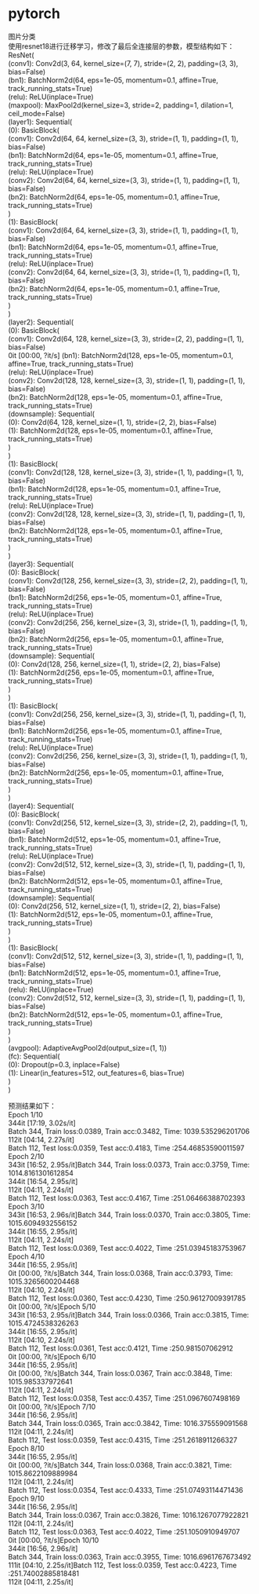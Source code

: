 # pytorch
图片分类  
使用resnet18进行迁移学习，修改了最后全连接层的参数，模型结构如下：  
ResNet(  
  (conv1): Conv2d(3, 64, kernel_size=(7, 7), stride=(2, 2), padding=(3, 3), bias=False)  
  (bn1): BatchNorm2d(64, eps=1e-05, momentum=0.1, affine=True, track_running_stats=True)  
  (relu): ReLU(inplace=True)  
  (maxpool): MaxPool2d(kernel_size=3, stride=2, padding=1, dilation=1, ceil_mode=False)  
  (layer1): Sequential(  
    (0): BasicBlock(  
      (conv1): Conv2d(64, 64, kernel_size=(3, 3), stride=(1, 1), padding=(1, 1), bias=False)  
      (bn1): BatchNorm2d(64, eps=1e-05, momentum=0.1, affine=True, track_running_stats=True)  
      (relu): ReLU(inplace=True)  
      (conv2): Conv2d(64, 64, kernel_size=(3, 3), stride=(1, 1), padding=(1, 1), bias=False)  
      (bn2): BatchNorm2d(64, eps=1e-05, momentum=0.1, affine=True, track_running_stats=True)  
    )  
    (1): BasicBlock(  
      (conv1): Conv2d(64, 64, kernel_size=(3, 3), stride=(1, 1), padding=(1, 1), bias=False)  
      (bn1): BatchNorm2d(64, eps=1e-05, momentum=0.1, affine=True, track_running_stats=True)  
      (relu): ReLU(inplace=True)  
      (conv2): Conv2d(64, 64, kernel_size=(3, 3), stride=(1, 1), padding=(1, 1), bias=False)  
      (bn2): BatchNorm2d(64, eps=1e-05, momentum=0.1, affine=True, track_running_stats=True)  
    )  
  )  
  (layer2): Sequential(  
    (0): BasicBlock(  
      (conv1): Conv2d(64, 128, kernel_size=(3, 3), stride=(2, 2), padding=(1, 1), bias=False)  
0it [00:00, ?it/s]      (bn1): BatchNorm2d(128, eps=1e-05, momentum=0.1, affine=True, track_running_stats=True)  
      (relu): ReLU(inplace=True)  
      (conv2): Conv2d(128, 128, kernel_size=(3, 3), stride=(1, 1), padding=(1, 1), bias=False)  
      (bn2): BatchNorm2d(128, eps=1e-05, momentum=0.1, affine=True, track_running_stats=True)  
      (downsample): Sequential(  
        (0): Conv2d(64, 128, kernel_size=(1, 1), stride=(2, 2), bias=False)  
        (1): BatchNorm2d(128, eps=1e-05, momentum=0.1, affine=True, track_running_stats=True)  
      )  
    )  
    (1): BasicBlock(  
      (conv1): Conv2d(128, 128, kernel_size=(3, 3), stride=(1, 1), padding=(1, 1), bias=False)  
      (bn1): BatchNorm2d(128, eps=1e-05, momentum=0.1, affine=True, track_running_stats=True)  
      (relu): ReLU(inplace=True)  
      (conv2): Conv2d(128, 128, kernel_size=(3, 3), stride=(1, 1), padding=(1, 1), bias=False)  
      (bn2): BatchNorm2d(128, eps=1e-05, momentum=0.1, affine=True, track_running_stats=True)  
    )  
  )  
  (layer3): Sequential(  
    (0): BasicBlock(  
      (conv1): Conv2d(128, 256, kernel_size=(3, 3), stride=(2, 2), padding=(1, 1), bias=False)  
      (bn1): BatchNorm2d(256, eps=1e-05, momentum=0.1, affine=True, track_running_stats=True)  
      (relu): ReLU(inplace=True)  
      (conv2): Conv2d(256, 256, kernel_size=(3, 3), stride=(1, 1), padding=(1, 1), bias=False)  
      (bn2): BatchNorm2d(256, eps=1e-05, momentum=0.1, affine=True, track_running_stats=True)  
      (downsample): Sequential(  
        (0): Conv2d(128, 256, kernel_size=(1, 1), stride=(2, 2), bias=False)  
        (1): BatchNorm2d(256, eps=1e-05, momentum=0.1, affine=True, track_running_stats=True)  
      )  
    )  
    (1): BasicBlock(  
      (conv1): Conv2d(256, 256, kernel_size=(3, 3), stride=(1, 1), padding=(1, 1), bias=False)  
      (bn1): BatchNorm2d(256, eps=1e-05, momentum=0.1, affine=True, track_running_stats=True)  
      (relu): ReLU(inplace=True)  
      (conv2): Conv2d(256, 256, kernel_size=(3, 3), stride=(1, 1), padding=(1, 1), bias=False)  
      (bn2): BatchNorm2d(256, eps=1e-05, momentum=0.1, affine=True, track_running_stats=True)  
    )  
  )  
  (layer4): Sequential(  
    (0): BasicBlock(  
      (conv1): Conv2d(256, 512, kernel_size=(3, 3), stride=(2, 2), padding=(1, 1), bias=False)  
      (bn1): BatchNorm2d(512, eps=1e-05, momentum=0.1, affine=True, track_running_stats=True)  
      (relu): ReLU(inplace=True)  
      (conv2): Conv2d(512, 512, kernel_size=(3, 3), stride=(1, 1), padding=(1, 1), bias=False)  
      (bn2): BatchNorm2d(512, eps=1e-05, momentum=0.1, affine=True, track_running_stats=True)  
      (downsample): Sequential(  
        (0): Conv2d(256, 512, kernel_size=(1, 1), stride=(2, 2), bias=False)  
        (1): BatchNorm2d(512, eps=1e-05, momentum=0.1, affine=True, track_running_stats=True)  
      )  
    )  
    (1): BasicBlock(  
      (conv1): Conv2d(512, 512, kernel_size=(3, 3), stride=(1, 1), padding=(1, 1), bias=False)  
      (bn1): BatchNorm2d(512, eps=1e-05, momentum=0.1, affine=True, track_running_stats=True)  
      (relu): ReLU(inplace=True)  
      (conv2): Conv2d(512, 512, kernel_size=(3, 3), stride=(1, 1), padding=(1, 1), bias=False)  
      (bn2): BatchNorm2d(512, eps=1e-05, momentum=0.1, affine=True, track_running_stats=True)  
    )  
  )  
  (avgpool): AdaptiveAvgPool2d(output_size=(1, 1))  
  (fc): Sequential(  
    (0): Dropout(p=0.3, inplace=False)  
    (1): Linear(in_features=512, out_features=6, bias=True)  
  )  
)  
  
预测结果如下：  
Epoch 1/10  
344it [17:19,  3.02s/it]  
Batch 344, Train loss:0.0389, Train acc:0.3482, Time: 1039.535296201706  
112it [04:14,  2.27s/it]  
Batch 112, Test loss:0.0359, Test acc:0.4183, Time :254.46853590011597  
Epoch 2/10  
343it [16:52,  2.95s/it]Batch 344, Train loss:0.0373, Train acc:0.3759, Time: 1014.8161301612854  
344it [16:54,  2.95s/it]  
112it [04:11,  2.24s/it]  
Batch 112, Test loss:0.0363, Test acc:0.4167, Time :251.06466388702393  
Epoch 3/10  
343it [16:53,  2.96s/it]Batch 344, Train loss:0.0370, Train acc:0.3805, Time: 1015.6094932556152  
344it [16:55,  2.95s/it]  
112it [04:11,  2.24s/it]  
Batch 112, Test loss:0.0369, Test acc:0.4022, Time :251.03945183753967  
Epoch 4/10  
344it [16:55,  2.95s/it]  
0it [00:00, ?it/s]Batch 344, Train loss:0.0368, Train acc:0.3793, Time: 1015.3265600204468  
112it [04:10,  2.24s/it]  
Batch 112, Test loss:0.0360, Test acc:0.4230, Time :250.96127009391785  
0it [00:00, ?it/s]Epoch 5/10  
343it [16:53,  2.95s/it]Batch 344, Train loss:0.0366, Train acc:0.3815, Time: 1015.4724538326263  
344it [16:55,  2.95s/it]  
112it [04:10,  2.24s/it]  
Batch 112, Test loss:0.0361, Test acc:0.4121, Time :250.981507062912  
0it [00:00, ?it/s]Epoch 6/10  
344it [16:55,  2.95s/it]  
0it [00:00, ?it/s]Batch 344, Train loss:0.0367, Train acc:0.3848, Time: 1015.985337972641  
112it [04:11,  2.24s/it]  
Batch 112, Test loss:0.0358, Test acc:0.4357, Time :251.0967607498169  
0it [00:00, ?it/s]Epoch 7/10  
344it [16:56,  2.95s/it]  
Batch 344, Train loss:0.0365, Train acc:0.3842, Time: 1016.375559091568  
112it [04:11,  2.24s/it]  
Batch 112, Test loss:0.0359, Test acc:0.4315, Time :251.2618911266327  
Epoch 8/10  
344it [16:55,  2.95s/it]  
0it [00:00, ?it/s]Batch 344, Train loss:0.0368, Train acc:0.3821, Time: 1015.8622109889984  
112it [04:11,  2.24s/it]  
Batch 112, Test loss:0.0354, Test acc:0.4333, Time :251.07493114471436  
Epoch 9/10  
344it [16:56,  2.95s/it]  
Batch 344, Train loss:0.0367, Train acc:0.3826, Time: 1016.1267077922821  
112it [04:11,  2.24s/it]  
Batch 112, Test loss:0.0363, Test acc:0.4022, Time :251.1050910949707  
0it [00:00, ?it/s]Epoch 10/10  
344it [16:56,  2.96s/it]  
Batch 344, Train loss:0.0363, Train acc:0.3955, Time: 1016.6961767673492  
111it [04:10,  2.25s/it]Batch 112, Test loss:0.0359, Test acc:0.4223, Time :251.74002885818481  
112it [04:11,  2.25s/it]  
